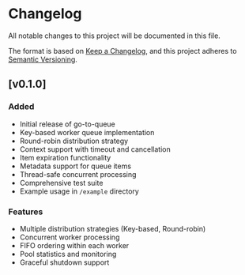 # Changelog

All notable changes to this project will be documented in this file.

The format is based on [Keep a Changelog](https://keepachangelog.com/en/1.0.0/),
and this project adheres to [Semantic Versioning](https://semver.org/spec/v2.0.0.html).

## [v0.1.0]

### Added
- Initial release of go-to-queue
- Key-based worker queue implementation
- Round-robin distribution strategy
- Context support with timeout and cancellation
- Item expiration functionality
- Metadata support for queue items
- Thread-safe concurrent processing
- Comprehensive test suite
- Example usage in `/example` directory

### Features
- Multiple distribution strategies (Key-based, Round-robin)
- Concurrent worker processing
- FIFO ordering within each worker
- Pool statistics and monitoring
- Graceful shutdown support
